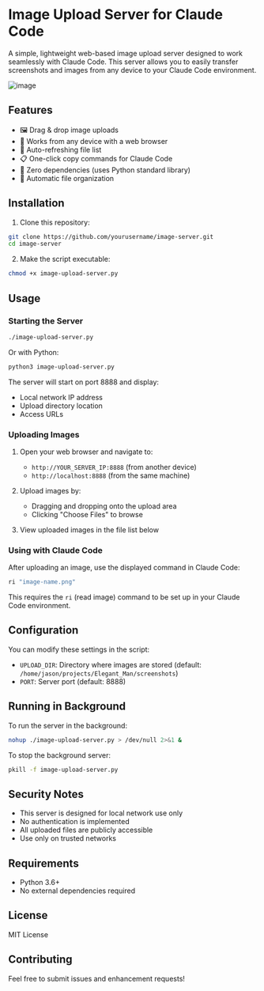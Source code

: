 # Image Upload Server for Claude Code

A simple, lightweight web-based image upload server designed to work seamlessly with Claude Code. This server allows you to easily transfer screenshots and images from any device to your Claude Code environment.

![image](https://github.com/user-attachments/assets/8cc84095-7fe6-4267-b51d-a6bec935d557)


## Features

- 🖼️ Drag & drop image uploads
- 📱 Works from any device with a web browser
- 🔄 Auto-refreshing file list
- 📋 One-click copy commands for Claude Code
- 🚀 Zero dependencies (uses Python standard library)
- 💾 Automatic file organization

## Installation

1. Clone this repository:
```bash
git clone https://github.com/yourusername/image-server.git
cd image-server
```

2. Make the script executable:
```bash
chmod +x image-upload-server.py
```

## Usage

### Starting the Server

```bash
./image-upload-server.py
```

Or with Python:
```bash
python3 image-upload-server.py
```

The server will start on port 8888 and display:
- Local network IP address
- Upload directory location
- Access URLs

### Uploading Images

1. Open your web browser and navigate to:
   - `http://YOUR_SERVER_IP:8888` (from another device)
   - `http://localhost:8888` (from the same machine)

2. Upload images by:
   - Dragging and dropping onto the upload area
   - Clicking "Choose Files" to browse

3. View uploaded images in the file list below

### Using with Claude Code

After uploading an image, use the displayed command in Claude Code:
```bash
ri "image-name.png"
```

This requires the `ri` (read image) command to be set up in your Claude Code environment.

## Configuration

You can modify these settings in the script:

- `UPLOAD_DIR`: Directory where images are stored (default: `/home/jason/projects/Elegant_Man/screenshots`)
- `PORT`: Server port (default: 8888)

## Running in Background

To run the server in the background:

```bash
nohup ./image-upload-server.py > /dev/null 2>&1 &
```

To stop the background server:
```bash
pkill -f image-upload-server.py
```

## Security Notes

- This server is designed for local network use only
- No authentication is implemented
- All uploaded files are publicly accessible
- Use only on trusted networks

## Requirements

- Python 3.6+
- No external dependencies required

## License

MIT License

## Contributing

Feel free to submit issues and enhancement requests!
